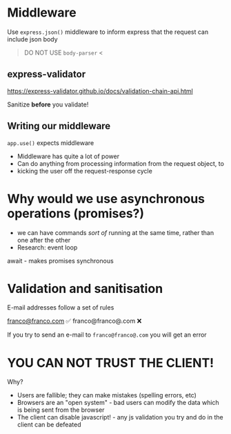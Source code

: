 
# Middleware

Use `express.json()` middleware to inform express that the request can include json body

> DO NOT USE `body-parser` <

## express-validator

https://express-validator.github.io/docs/validation-chain-api.html

Sanitize **before** you validate!

## Writing our middleware

`app.use()` expects middleware

- Middleware has quite a lot of power
- Can do anything from processing information from the request object, to
- kicking the user off the request-response cycle

# Why would we use asynchronous operations (promises?)

- we can have commands _sort of_ running at the same time, rather than one after the other
- Research: event loop

await - makes promises synchronous

# Validation and sanitisation

E-mail addresses follow a set of rules

franco@franco.com ✅
franco@franco@.com ❌

If you try to send an e-mail to `franco@franco@.com` you will get an error

# **YOU CAN NOT TRUST THE CLIENT!**

Why?

- Users are fallible; they can make mistakes (spelling errors, etc)
- Browsers are an "open system" - bad users can modify the data which is being sent from the browser
- The client can disable javascript! - any js validation you try and do in the client can be defeated

